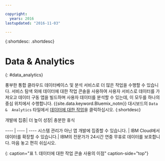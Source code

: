 ```yaml
---

copyright:
  years: 2016
lastupdated: "2016-11-03"

---
```


{:shortdesc: .shortdesc}

# Data & Analytics
{: #data_analytics}

풍부한 통합 클라우드 데이터베이스 및 분석 서비스로 더 많은 작업을 수행할 수 있습니다. 서비스 탐색 외에 데이터에 대한 작업 콘솔을 사용하여 사용자 서비스로 데이터를 가져오고 데이터 구동 앱을 빌드하며 사용자 데이터를 분석할 수 있는데, 이 모두를 하나의 중심 위치에서 수행합니다. {{site.data.keyword.Bluemix_notm}} 대시보드의 `Data &  Analytics` 타일에서 [데이터에 대한 작업](https://console.ng.bluemix.net/data/services/)을 클릭하십시오.
{:shortdesc}


개발에 집중| 더 높이 성장| 충분한 휴식

---- | ---- | ----
시스템 관리가 아닌 앱 개발에 집중할 수 있습니다. | IBM Cloud에서 데이터를 확장할 수 있습니다.| IBM의 전문가가 24시간 연중 무휴로 데이터를 보호합니다. 마음 놓고 편히 쉬십시오.

{: caption="표 1. 데이터에 대한 작업 콘솔 사용의 이점" caption-side="top"}
